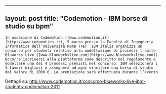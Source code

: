 
---
layout: post
title:  "Codemotion - IBM borse di studio su bpm"
---
	In occasione di Codemotion ([www.codemotion.it](http://www.codemotion.it), 5 marzo presso la Facoltà di Ingegneria Informatica dell’Università Roma Tre)  IBM italia organizza un concorso per studenti relativo alla modellazione di processi tramite Bluworks Live ([www.blueworkslive.com](http://www.blueworkslive.com)). Occorre iscriversi alla piattaforma come descritto nel regolamento e modellare uno dei 4 processi previsti nel concorso. IBM selezionerà i 3 lavori migliori e assegnerà ad ogni vincitore una borsa di studio del valore di 1000 €. La premiazione sarà effettuata durante l’evento.

Dettagli su: <http://www.codemotion.it/concorso-blueworks-live-ibm-students-codemotion-2011>